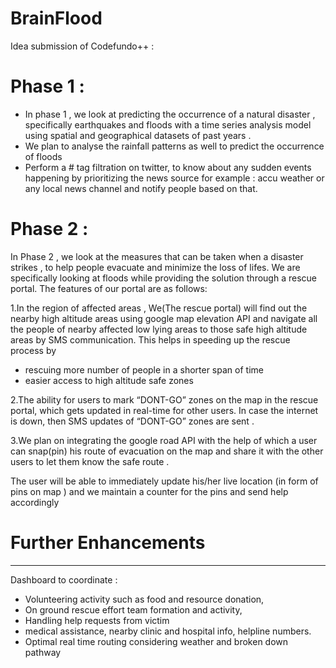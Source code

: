 # BrainFlood
Idea submission of Codefundo++ :

# Phase 1 : 

* In phase 1 , we look at predicting the occurrence of a natural disaster , specifically earthquakes and floods with  a time series analysis model  using spatial and geographical datasets of past years .
* We plan to analyse the rainfall patterns as well to predict the occurrence of floods
* Perform a # tag filtration on twitter, to know about any sudden events happening by prioritizing the news source for example :  accu   weather or any local news channel and notify people based on that.

# Phase 2 :

In Phase 2 , we look at the measures that can be taken when a disaster strikes , to help people evacuate and minimize the loss of lifes. We are specifically looking at floods while providing the solution through a rescue portal. The features of our portal are as follows:

1.In the region of affected areas , We(The rescue portal) will   find out the nearby high altitude areas  using google map elevation API and navigate all the people of  nearby affected low lying areas to those safe high altitude areas by SMS communication.
This helps in speeding up the rescue process by
 * rescuing more number of people in a shorter span of time
 * easier access to high altitude safe zones 
 
 2.The ability for users to mark “DONT-GO” zones on the map in the rescue portal, which gets updated in real-time for other users. In case the internet is down, then SMS updates of “DONT-GO” zones are sent .
 
3.We plan on integrating the google road API with the help of which  a user  can snap(pin)  his route of evacuation on the map and share it with the other users to let them know the safe route .

The user will be able to immediately update his/her live location (in form of pins on map ) and we maintain a counter for the pins and send help accordingly

# Further Enhancements
- - - -
Dashboard to coordinate :
* Volunteering activity such as food and resource donation, 
* On ground rescue effort team formation and activity, 
* Handling help requests from victim
* medical assistance, nearby clinic and hospital info, helpline numbers.
* Optimal real time routing considering weather and broken down pathway


